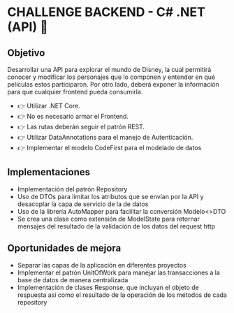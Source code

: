 # CHALLENGE BACKEND - C# .NET (API) 🚀

## Objetivo
Desarrollar una API para explorar el mundo de Disney, la cual permitirá conocer y modificar los personajes que lo componen y entender en qué películas estos participaron. Por otro lado, deberá exponer la información para que cualquier frontend pueda consumirla.

- 👉 Utilizar .NET Core.
- 👉 No es necesario armar el Frontend.
- 👉 Las rutas deberán seguir el patrón REST.
- 👉 Utilizar DataAnnotations para el manejo de Autenticación.
- 👉 Implementar el modelo CodeFirst para el modelado de datos

## Implementaciones
* Implementación del patrón Repository
* Uso de DTOs para limitar los atributos que se envían por la API y desacoplar la capa de servicio de la de datos
* Uso de la librería AutoMapper para facilitar la conversión Modelo<>DTO
* Se crea una clase como extensión de ModelState para retornar mensajes del resultado de la validación de los datos del request http

## Oportunidades de mejora
* Separar las capas de la aplicación en diferentes proyectos
* Implementar el patrón UnitOfWork para manejar las transacciones a la base de datos de manera centralizada
* Implementación de clases Response, que incluyan el objeto de respuesta así como el resultado de la operación de los métodos de cada repository

